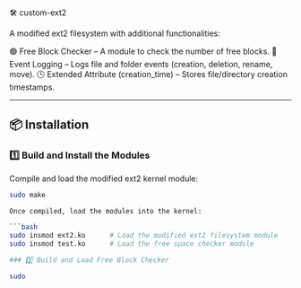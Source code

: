🛠 custom-ext2

A modified ext2 filesystem with additional functionalities:

  🟢 Free Block Checker – A module to check the number of free blocks.
  📜 Event Logging – Logs file and folder events (creation, deletion, rename, move).
  🕒 Extended Attribute (creation_time) – Stores file/directory creation timestamps.

---

## 📦 Installation  

### 1️⃣ Build and Install the Modules  
Compile and load the modified ext2 kernel module:  

```bash
sudo make

Once compiled, load the modules into the kernel:

```bash
sudo insmod ext2.ko      # Load the modified ext2 filesystem module
sudo insmod test.ko      # Load the free space checker module

### 2️⃣ Build and Load Free Block Checker

sudo 
